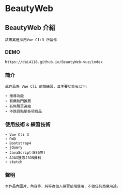 # BeautyWeb

## BeautyWeb 介紹
```
該專案是採用Vue Cli3 所製作
```

### DEMO
```
https://dai4116.github.io/BeautyWeb-vue/index
```

### 簡介
```
此作品為 Vue Cli 前端練習，其主要功能有以下:

∙ 搜尋功能
∙ 有無熱門推薦
∙ 有無購買連結
∙ 不跳頁點擊各項商品
```

### 使用技術 & 練習技術
```
∙ Vue Cli 3
∙ RWD
∙ Bootstrap4
∙ jQuery
∙ JavaScript(ES6等)
∙ AJAX獲取JSON資料
∙ sketch
```

### 聲明
```
本作品內圖片、內容等，純粹為個人練習前端使用，不做任何商業用途。
```
